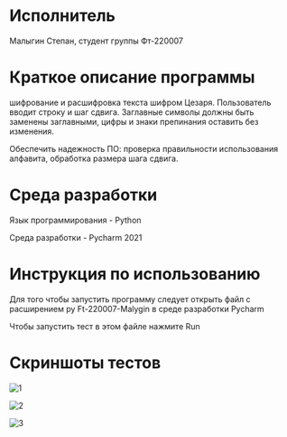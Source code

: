 # Исполнитель
Малыгин Степан, студент группы Фт-220007

# Краткое описание программы
шифрование и расшифровка текста шифром Цезаря. Пользователь вводит строку и шаг сдвига. Заглавные символы должны быть заменены заглавными, цифры и знаки препинания оставить без изменения.

Обеспечить надежность ПО: проверка правильности использования алфавита, обработка размера шага сдвига.

# Cреда разработки
Язык программирования - Python

Среда разработки - Pycharm 2021

# Инструкция по использованию
Для того чтобы запустить программу следует открыть файл с расширением py Ft-220007-Malygin
в среде разработки Pycharm

Чтобы запустить тест в этом файле нажмите Run

# Скриншоты тестов

![1](https://github.com/malygin04/lab05/assets/102820638/2e6d051a-09c7-4728-a77f-b9ea7e586e47)

![2](https://github.com/malygin04/lab05/assets/102820638/7b8d6644-34c9-4229-b7c4-a034e7e8c507)

![3](https://github.com/malygin04/lab05/assets/102820638/da1dcf08-632a-4800-b0a2-46ea27ac30e7)
